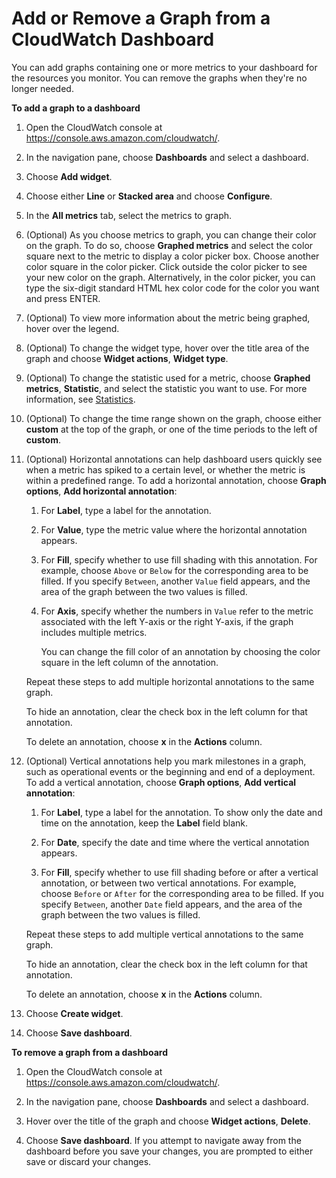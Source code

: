 # Add or Remove a Graph from a CloudWatch Dashboard<a name="add_remove_graph_dashboard"></a>

You can add graphs containing one or more metrics to your dashboard for the resources you monitor\. You can remove the graphs when they're no longer needed\.

**To add a graph to a dashboard**

1. Open the CloudWatch console at [https://console\.aws\.amazon\.com/cloudwatch/](https://console.aws.amazon.com/cloudwatch/)\.

1. In the navigation pane, choose **Dashboards** and select a dashboard\.

1. Choose **Add widget**\.

1. Choose either **Line** or **Stacked area** and choose **Configure**\.

1. In the **All metrics** tab, select the metrics to graph\.

1. <a name="horizontal-annotations2"></a>\(Optional\) As you choose metrics to graph, you can change their color on the graph\. To do so, choose **Graphed metrics** and select the color square next to the metric to display a color picker box\. Choose another color square in the color picker\. Click outside the color picker to see your new color on the graph\. Alternatively, in the color picker, you can type the six\-digit standard HTML hex color code for the color you want and press ENTER\.

1. \(Optional\) To view more information about the metric being graphed, hover over the legend\.

1. \(Optional\) To change the widget type, hover over the title area of the graph and choose **Widget actions**, **Widget type**\.

1. \(Optional\) To change the statistic used for a metric, choose **Graphed metrics**, **Statistic**, and select the statistic you want to use\. For more information, see [Statistics](cloudwatch_concepts.md#Statistic)\.

1. \(Optional\) To change the time range shown on the graph, choose either **custom** at the top of the graph, or one of the time periods to the left of **custom**\.

1. <a name="horizontal-annotations"></a> \(Optional\) Horizontal annotations can help dashboard users quickly see when a metric has spiked to a certain level, or whether the metric is within a predefined range\. To add a horizontal annotation, choose **Graph options**, **Add horizontal annotation**:

   1. For **Label**, type a label for the annotation\.

   1. For **Value**, type the metric value where the horizontal annotation appears\.

   1. For **Fill**, specify whether to use fill shading with this annotation\. For example, choose `Above` or `Below` for the corresponding area to be filled\. If you specify `Between`, another `Value` field appears, and the area of the graph between the two values is filled\.

   1. For **Axis**, specify whether the numbers in `Value` refer to the metric associated with the left Y\-axis or the right Y\-axis, if the graph includes multiple metrics\.

      You can change the fill color of an annotation by choosing the color square in the left column of the annotation\. 

   Repeat these steps to add multiple horizontal annotations to the same graph\.

   To hide an annotation, clear the check box in the left column for that annotation\.

   To delete an annotation, choose **x** in the **Actions** column\.

1. <a name="vertical-annotations"></a> \(Optional\) Vertical annotations help you mark milestones in a graph, such as operational events or the beginning and end of a deployment\. To add a vertical annotation, choose **Graph options**, **Add vertical annotation**:

   1. For **Label**, type a label for the annotation\. To show only the date and time on the annotation, keep the **Label** field blank\.

   1. For **Date**, specify the date and time where the vertical annotation appears\.

   1. For **Fill**, specify whether to use fill shading before or after a vertical annotation, or between two vertical annotations\. For example, choose `Before` or `After` for the corresponding area to be filled\. If you specify `Between`, another `Date` field appears, and the area of the graph between the two values is filled\.

   Repeat these steps to add multiple vertical annotations to the same graph\.

   To hide an annotation, clear the check box in the left column for that annotation\.

   To delete an annotation, choose **x** in the **Actions** column\.

1. Choose **Create widget**\.

1. Choose **Save dashboard**\.

**To remove a graph from a dashboard**

1. Open the CloudWatch console at [https://console\.aws\.amazon\.com/cloudwatch/](https://console.aws.amazon.com/cloudwatch/)\.

1. In the navigation pane, choose **Dashboards** and select a dashboard\.

1. Hover over the title of the graph and choose **Widget actions**, **Delete**\.

1. Choose **Save dashboard**\. If you attempt to navigate away from the dashboard before you save your changes, you are prompted to either save or discard your changes\.